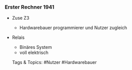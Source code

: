 ### Erster Rechner 1941

- Zuse Z3

	- Hardwarebauer
programmierer und Nutzer zugleich

- Relais

	- Binäres System
	- voll elektrisch

   Tags & Topics:
   #Nutzer
   #Hardwarebauer